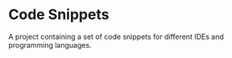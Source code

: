 # Code Snippets
A project containing a set of code snippets for different IDEs and programming languages.
